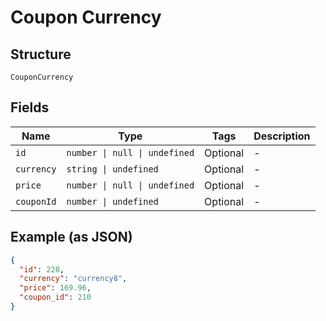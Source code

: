 
# Coupon Currency

## Structure

`CouponCurrency`

## Fields

| Name | Type | Tags | Description |
|  --- | --- | --- | --- |
| `id` | `number \| null \| undefined` | Optional | - |
| `currency` | `string \| undefined` | Optional | - |
| `price` | `number \| null \| undefined` | Optional | - |
| `couponId` | `number \| undefined` | Optional | - |

## Example (as JSON)

```json
{
  "id": 228,
  "currency": "currency8",
  "price": 169.96,
  "coupon_id": 210
}
```

